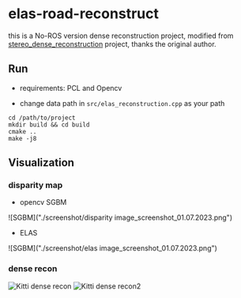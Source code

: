 # elas-road-reconstruct
this is a No-ROS version dense reconstruction project, modified from [stereo_dense_reconstruction](https://github.com/umass-amrl/stereo_dense_reconstruction) project, thanks the original author.

## Run
* requirements: PCL and Opencv

* change data path in `src/elas_reconstruction.cpp` as your path

```shell
cd /path/to/project
mkdir build && cd build
cmake ..
make -j8
```

## Visualization 

### disparity map

* opencv SGBM
  
![SGBM]("./screenshot/disparity image_screenshot_01.07.2023.png")

* ELAS
  
![SGBM]("./screenshot/elas image_screenshot_01.07.2023.png")


### dense recon

![Kitti dense recon]("./screenshot/screenshot-1688196678.png")
![Kitti dense recon2]("./screenshot/screenshot-1688224255.png")


